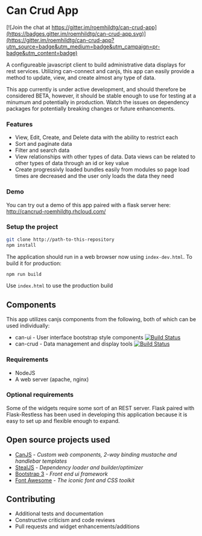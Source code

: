 <!--
@page crud Home
@group crud.guides Guides
-->

# Can Crud App

[![Join the chat at https://gitter.im/roemhildtg/can-crud-app](https://badges.gitter.im/roemhildtg/can-crud-app.svg)](https://gitter.im/roemhildtg/can-crud-app?utm_source=badge&utm_medium=badge&utm_campaign=pr-badge&utm_content=badge)

A configureable javascript client to build administrative data displays for rest services. Utilizing can-connect and canjs, this app can easily provide a method to update, view, and create almost any type of data. 

This app currently is under active development, and should therefore be considered BETA, however, it should be stable enough to use for testing at a minumum and potentially in production. Watch the issues on dependency packages for potentially breaking changes or future enhancements.

### Features 

 - View, Edit, Create, and Delete data with the ability to restrict each 
 - Sort and paginate data
 - Filter and search data
 - View relationships with other types of data. Data views can be related to other types of data through an id or key value
 - Create progressivly loaded bundles easily from modules so page load times are decreased and the user only loads the data they need

### Demo

You can try out a demo of this app paired with a flask server here: http://cancrud-roemhildtg.rhcloud.com/

### Setup the project
```bash
git clone http://path-to-this-repository
npm install
```

The application should run in a web browser now using `index-dev.html`. To build it for production:
```bash
npm run build
```

Use `index.html` to use the production build

## Components

This app utilizes canjs components from the following, both of which can be used individually:

 * can-ui - User interface bootstrap style components [![Build Status](https://travis-ci.org/roemhildtg/can-ui.svg?branch=master)](https://travis-ci.org/roemhildtg/can-ui)
 * can-crud - Data management and display tools [![Build Status](https://travis-ci.org/roemhildtg/can-crud.svg?branch=master)](https://travis-ci.org/roemhildtg/can-crud)

### Requirements
* NodeJS
* A web server (apache, nginx)

### Optional requirements
Some of the widgets require some sort of an REST server. Flask paired with
Flask-Restless has been used in developing this application because it is easy
to set up and flexible enough to expand.

## Open source projects used

* [CanJS](http://canjs.com/) - *Custom web components, 2-way binding mustache and handlebar templates*
* [StealJS](http://stealjs.com/) - *Dependency loader and builder/optimizer*
* [Bootstrap 3](http://getbootstrap.com/) - *Front end ui framework*
* [Font Awesome](https://fortawesome.github.io/Font-Awesome/) - *The iconic font and CSS toolkit*

## Contributing
* Additional tests and documentation
* Constructive criticism and code reviews
* Pull requests and widget enhancements/additions
